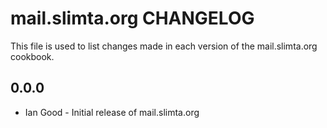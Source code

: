 mail.slimta.org CHANGELOG
=========================

This file is used to list changes made in each version of the mail.slimta.org cookbook.

0.0.0
-----
- Ian Good - Initial release of mail.slimta.org


